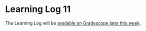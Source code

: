 # Learning Log 11

The Learning Log will be [available on Gradescope later this week](https://www.gradescope.ca/courses/5038).